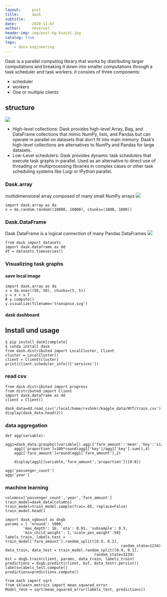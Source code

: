 ```yaml
---
layout:     post
title:      dask
subtitle:   
date:       2020-11-07
author:     neverset
header-img: img/post-bg-kuaidi.jpg
catalog: true
tags:
    - data engineering
---
```


Dask is a parallel computing library that works by distributing larger computations and breaking it down into smaller computations through a task scheduler and task workers.
it consists of three components:
* scheduler
* workers
* One or multiple clients

## structure

![](https://raw.githubusercontent.com/neverset123/cloudimg/master/Img20201108000715.png)

* High-level collections:
Dask provides high-level Array, Bag, and DataFrame collections that mimic NumPy, lists, and Pandas but can operate in parallel on datasets that don’t fit into main memory. Dask’s high-level collections are alternatives to NumPy and Pandas for large datasets.
* Low-Level schedulers: 
Dask provides dynamic task schedulers that execute task graphs in parallel. Used as an alternative to direct use of threading or multiprocessing libraries in complex cases or other task scheduling systems like Luigi or IPython parallel.

### Dask.array
multidimensional array composed of many small NumPy arrays
![](https://raw.githubusercontent.com/neverset123/cloudimg/master/Img20201108001345.png)

    import dask.array as da
    x = da.random.random((10000, 10000), chunks=(1000, 1000))

### Dask.DataFrame
Dask DataFrame is a logical connection of many Pandas DataFrames
![](https://raw.githubusercontent.com/neverset123/cloudimg/master/Img20201108001554.png)

    from dask import datasets
    import dask.dataframe as dd
    df = datasets.timeseries()

### Visualizing task graphs
#### save local image
    import dask.array as da
    x = da.ones((50, 50), chunks=(5, 5))
    y = x + x.T
    # y.compute()
    y.visualize(filename='transpose.svg')
#### dask dashboard

## Install und usage

    $ pip install dask[complete]
    $ conda install dask
    from dask.distributed import LocalCluster, Client
    cluster = LocalCluster()
    client = Client(cluster)
    print(client.scheduler_info()['services'])

### read csv

    from dask.distributed import progress
    from distributed import Client
    import dask.dataframe as dd
    client = Client()

    dask_data=dd.read_csv('/local/home/rvshnkr/kaggle_data/NYT/train.csv')
    display(dask_data.head(2))

### data aggregation

    def agg(variable):
        agg1=dask_data.groupby([variable]).agg({'fare_amount':'mean','key':'size'}).compute().reset_index()
        agg1['proportion']=100*round(agg1['key']/agg1['key'].sum(),4)
        agg1['fare_amount']=round(agg1['fare_amount'],2)

        display(agg1[[variable,'fare_amount','proportion']][0:8])

    agg('passenger_count')
    agg('year')

### machine learning

    columns=['passenger_count','year','fare_amount']
    train_model=dask_data[columns]
    train_model=train_model.sample(frac=.05, replace=False)
    train_model.head()

    import dask_xgboost as dxgb
    params = { 'nround': 1000, 
            'max_depth': 16, 'eta': 0.01, 'subsample': 0.5, 
            'min_child_weight': 1,'scale_pos_weight':50}
    labels_train, labels_test = train_model['fare_amount'].random_split([0.9, 0.1], 
                                                        random_state=1234)
    data_train, data_test = train_model.random_split([0.9, 0.1], 
                                            random_state=1234)
    bst = dxgb.train(client, params, data_train, labels_train)
    predictions = dxgb.predict(client, bst, data_test).persist()
    labels=labels_test.compute()
    predictions=predictions.compute()

    from math import sqrt
    from sklearn.metrics import mean_squared_error
    Model_rmse = sqrt(mean_squared_error(labels_test, predictions))